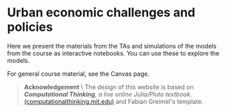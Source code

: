 # Urban economic challenges and policies

Here we present the materials from the TAs and simulations of the models from the course as interactive notebooks. You can use these to explore the models.

For general course material, see the Canvas page.

> **Acknowledgement** \\
> The design of this website is based on _**Computational Thinking**, a live online Julia/Pluto textbook._ [(computationalthinking.mit.edu)](https://computationalthinking.mit.edu) and Fabian Greimel's template.
